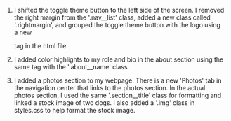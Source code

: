 1. I shifted the toggle theme button to the left side of the screen. I removed the right margin from the '.nav__list' class, added a new class called '.rightmargin', and grouped the toggle theme button with the logo using a new <div> tag in the html file.

2. I added color highlights to my role and bio in the about section using the same <span> tag with the '.about__name' class.

3. I added a photos section to my webpage. There is a new 'Photos' tab in the navigation center that links to the photos section. In the actual photos section, I used the same '.section__title' class for formatting and linked a stock image of two dogs. I also added a '.img' class in styles.css to help format the stock image.
